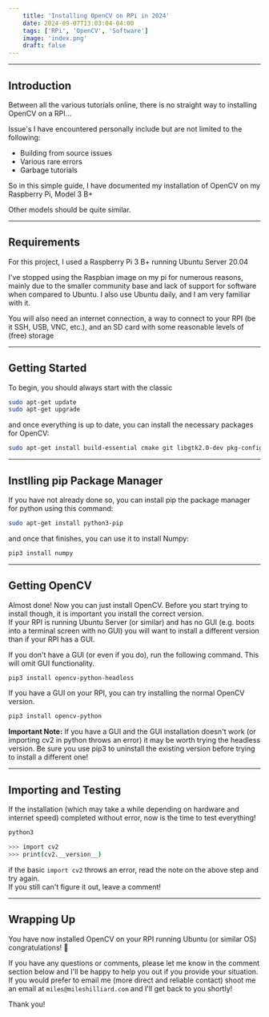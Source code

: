```yaml
---
    title: 'Installing OpenCV on RPi in 2024'
    date: 2024-09-07T13:03:04-04:00
    tags: ['RPi', 'OpenCV', 'Software']
    image: 'index.png'
    draft: false
---
```


---

## Introduction
Between all the various tutorials online, there is no straight way to installing OpenCV on a RPI...  

Issue's I have encountered personally include but are not limited to the following:

- Building from source issues
- Various rare errors
- Garbage tutorials

So in this simple guide, I have documented my installation of OpenCV on my Raspberry Pi, Model 3 B+  

Other models should be quite similar.

---

## Requirements
For this project, I used a Raspberry Pi 3 B+ running Ubuntu Server 20.04  

I've stopped using the Raspbian image on my pi for numerous reasons, mainly due to the smaller community base and lack of support for software when compared to Ubuntu. I also use Ubuntu daily, and I am very familiar with it.  

You will also need an internet connection, a way to connect to your RPI (be it SSH, USB, VNC, etc.), and an SD card with some reasonable levels of (free) storage  

---

## Getting Started
To begin, you should always start with the classic
```bash
sudo apt-get update
sudo apt-get upgrade
```  

and once everything is up to date, you can install the necessary packages for OpenCV:
```bash
sudo apt-get install build-essential cmake git libgtk2.0-dev pkg-config libavcodec-dev libavformat-dev libswscale-dev python3-dev
```

----

## Instlling pip Package Manager
If you have not already done so, you can install pip the package manager for python using this command:
```bash
sudo apt-get install python3-pip
```

and once that finishes, you can use it to install Numpy:
```bash
pip3 install numpy
```

---

## Getting OpenCV
Almost done! Now you can just install OpenCV. Before you start trying to install though, it is important you install the correct version.  
If your RPI is running Ubuntu Server (or similar) and has no GUI (e.g. boots into a terminal screen with no GUI) you will want to install a different version than if your RPI has a GUI.  

If you don't have a GUI (or even if you do), run the following command. This will omit GUI functionality.
```bash
pip3 install opencv-python-headless
```  

If you have a GUI on your RPI, you can try installing the normal OpenCV version.
```bash
pip3 install opencv-python
```  

**Important Note:** If you have a GUI and the GUI installation doesn't work (or importing cv2 in python throws an error) it may be worth trying the headless version. Be sure you use pip3 to uninstall the existing version before trying to install a different one!  

--- 

## Importing and Testing
If the installation (which may take a while depending on hardware and internet speed) completed without error, now is the time to test everything!

```bash
python3
```
```bash
>>> import cv2
>>> print(cv2.__version__)
```

if the basic `import cv2` throws an error, read the note on the above step and try again.  
If you still can't figure it out, leave a comment!

---

## Wrapping Up
You have now installed OpenCV on your RPI running Ubuntu (or similar OS) congratulations! 🎉

If you have any questions or comments, please let me know in the comment section below and I'll be happy to help you out if you provide your situation. If you would prefer to email me (more direct and reliable contact) shoot me an email at `miles@mileshilliard.com` and I'll get back to you shortly!  

Thank you!